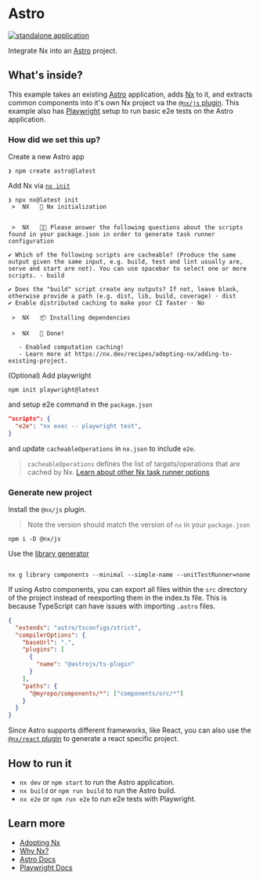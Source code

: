 # Astro

[![standalone application](https://img.shields.io/static/v1?label=Nx%20setup&message=standalone%20app&color=blue)](https://nx.dev/concepts/integrated-vs-package-based#standalone-applications)

Integrate Nx into an [Astro](https://astro.build) project.

## What's inside?

This example takes an existing [Astro](https://astro.build) application, adds [Nx](https://nx.dev) to it, and extracts common components into it's own Nx project va the [`@nx/js` plugin](https://nx.dev/packages/js/generators/library#@nx/js:library). This example also has [Playwright](https://playwright.dev) setup to run basic e2e tests on the Astro application.

### How did we set this up?

Create a new Astro app

```shell
❯ npm create astro@latest
```

Add Nx via [`nx init`](https://nx.dev/recipes/adopting-nx/adding-to-existing-project)

```shell
❯ npx nx@latest init
 >  NX   🐳 Nx initialization


 >  NX   🧑‍🔧 Please answer the following questions about the scripts found in your package.json in order to generate task runner configuration

✔ Which of the following scripts are cacheable? (Produce the same output given the same input, e.g. build, test and lint usually are, serve and start are not). You can use spacebar to select one or more scripts. · build

✔ Does the "build" script create any outputs? If not, leave blank, otherwise provide a path (e.g. dist, lib, build, coverage) · dist
✔ Enable distributed caching to make your CI faster · No

 >  NX   📦 Installing dependencies

 >  NX   🎉 Done!

   - Enabled computation caching!
   - Learn more at https://nx.dev/recipes/adopting-nx/adding-to-existing-project.
```

(Optional) Add playwright

```shell
npm init playwright@latest
```

and setup e2e command in the `package.json`

```json
"scripts": {
  "e2e": "nx exec -- playwright test",
}
```

and update `cacheableOperations` in `nx.json` to include `e2e`.

> `cacheableOperations` defines the list of targets/operations that are cached by Nx. [Learn about other Nx task runner options](https://nx.dev/reference/nx-json#tasks-runner-options)

### Generate new project

Install the `@nx/js` plugin.

> Note the version should match the version of `nx` in your `package.json`

```shell
npm i -D @nx/js
```

Use the [library generator](https://nx.dev/packages/js/generators/library#@nx/js:library)

```shell

nx g library components --minimal --simple-name --unitTestRunner=none
```

If using Astro components, you can export all files within the `src` directory of the project instead of reexporting them in the index.ts file. This is because TypeScript can have issues with importing `.astro` files.

```json
{
  "extends": "astro/tsconfigs/strict",
  "compilerOptions": {
    "baseUrl": ".",
    "plugins": [
      {
        "name": "@astrojs/ts-plugin"
      }
    ],
    "paths": {
      "@myrepo/components/*": ["components/src/*"]
    }
  }
}
```

Since Astro supports different frameworks, like React, you can also use the [`@nx/react` plugin](https://nx.dev/packages/react/generators/library#@nx/react:library) to generate a react specific project.

## How to run it

- `nx dev` or `npm start` to run the Astro application.
- `nx build` or `npm run build` to run the Astro build.
- `nx e2e` or `npm run e2e` to run e2e tests with Playwright.

## Learn more

- [Adopting Nx](https://nx.dev/recipes/adopting-nx)
- [Why Nx?](https://nx.dev/getting-started/why-nx)
- [Astro Docs](https://docs.astro.build/en/getting-started/)
- [Playwright Docs](https://playwright.dev/docs/intro)
